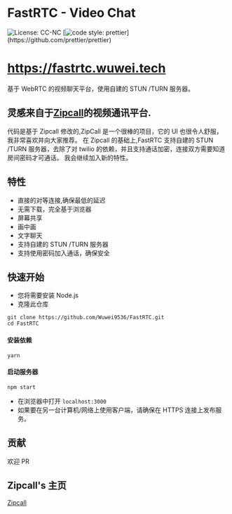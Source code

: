 # FastRTC - Video Chat

![License: CC-NC](https://img.shields.io/badge/License-CCNC-blue.svg)
[![code style: prettier](https://img.shields.io/badge/code_style-prettier-ff69b4.svg?)](https://github.com/prettier/prettier)

# https://fastrtc.wuwei.tech

基于 WebRTC 的视频聊天平台，使用自建的 STUN /TURN 服务器。

## 灵感来自于[Zipcall](https://github.com/ianramzy/decentralized-video-chat)的视频通讯平台.

代码是基于 Zipcall 修改的,ZipCall 是一个很棒的项目，它的 UI 也很令人舒服，我非常喜欢并向大家推荐。
在 Zipcall 的基础上,FastRTC 支持自建的 STUN /TURN 服务器，去除了对 twilio 的依赖，并且支持通话加密，连接双方需要知道房间密码才可通话。
我会继续加入新的特性。

## 特性

- 直接的对等连接,确保最低的延迟
- 无需下载，完全基于浏览器
- 屏幕共享
- 画中画
- 文字聊天
- 支持自建的 STUN /TURN 服务器
- 支持使用密码加入通话，确保安全

## 快速开始

- 您将需要安装 Node.js
- 克隆此仓库

```
git clone https://github.com/Wuwei9536/FastRTC.git
cd FastRTC
```

#### 安装依赖

```
yarn
```

#### 启动服务器

```
npm start
```

- 在浏览器中打开 `localhost:3000`
- 如果要在另一台计算机/网络上使用客户端，请确保在 HTTPS 连接上发布服务。

## 贡献

欢迎 PR

## Zipcall's 主页

[Zipcall](https://github.com/ianramzy/decentralized-video-chat)

